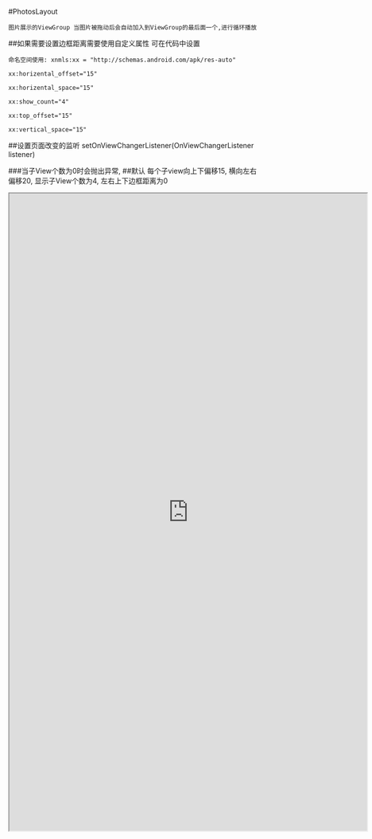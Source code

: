 #PhotosLayout

    图片展示的ViewGroup 当图片被拖动后会自动加入到ViewGroup的最后面一个,进行循环播放
  
##如果需要设置边框距离需要使用自定义属性 可在代码中设置

    命名空间使用: xnmls:xx = "http://schemas.android.com/apk/res-auto"

    xx:horizental_offset="15"

    xx:horizental_space="15"

    xx:show_count="4"

    xx:top_offset="15"

    xx:vertical_space="15"
##设置页面改变的监听
    setOnViewChangerListener(OnViewChangerListener listener)
    
###当子View个数为0时会抛出异常,
##默认
    每个子view向上下偏移15,
    横向左右偏移20,
    显示子View个数为4,
    左右上下边框距离为0
<iframe height=1280 width=720 src="https://github.com/icechao/PhotosLayout/blob/master/1.gif">
